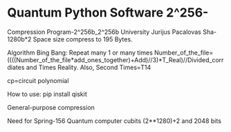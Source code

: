 # Quantum Python Software 2^256-
Compression Program-2^256b_2^256b University Jurijus Pacalovas Sha-1280b*2 Space size compress to 195 Bytes.

Algorithm Bing Bang: Repeat many 1 or many times Number_of_the_file=((((Number_of_the_file*add_ones_together)+Add)//3)*T_Real)//Divided_corrdiates and Times Reality. Also, Second Times=T14

cp=circuit polynomial

How to use: pip install qiskit

General-purpose compression

Need for Spring-156 Quantum computer cubits (2**1280)+2 and 2048 bits


